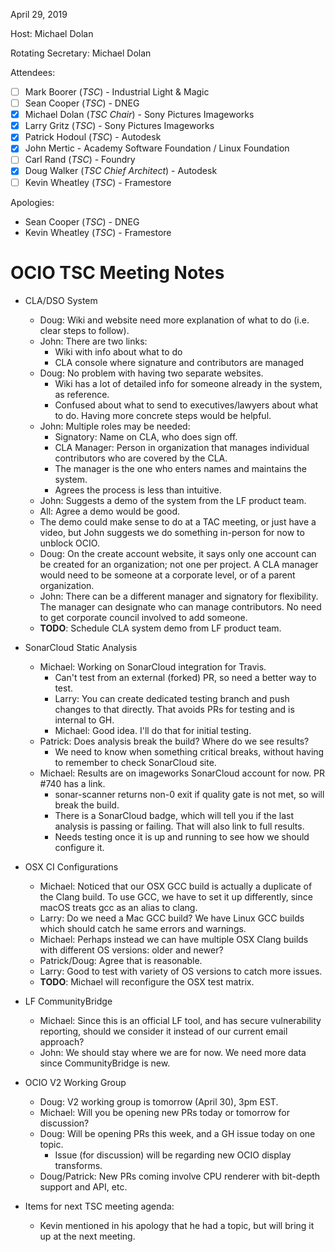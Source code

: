 April 29, 2019

Host: Michael Dolan

Rotating Secretary: Michael Dolan

Attendees:
  * [ ] Mark Boorer (_TSC_) - Industrial Light & Magic
  * [ ] Sean Cooper (_TSC_) - DNEG
  * [X] Michael Dolan (_TSC Chair_) - Sony Pictures Imageworks
  * [X] Larry Gritz (_TSC_) - Sony Pictures Imageworks
  * [X] Patrick Hodoul (_TSC_) - Autodesk
  * [X] John Mertic - Academy Software Foundation / Linux Foundation
  * [ ] Carl Rand (_TSC_) - Foundry
  * [X] Doug Walker (_TSC Chief Architect_) - Autodesk
  * [ ] Kevin Wheatley (_TSC_) - Framestore

Apologies:
  * Sean Cooper (_TSC_) - DNEG
  * Kevin Wheatley (_TSC_) - Framestore

# **OCIO TSC Meeting Notes**

* CLA/DSO System
    - Doug: Wiki and website need more explanation of what to do (i.e. clear
      steps to follow).
    - John: There are two links:
        - Wiki with info about what to do
        - CLA console where signature and contributors are managed
    - Doug: No problem with having two separate websites.
        - Wiki has a lot of detailed info for someone already in the system, as
          reference.
        - Confused about what to send to executives/lawyers about what to do.
          Having more concrete steps would be helpful.
    - John: Multiple roles may be needed:
        - Signatory: Name on CLA, who does sign off.
        - CLA Manager: Person in organization that manages individual
          contributors who are covered by the CLA.
        - The manager is the one who enters names and maintains the system.
        - Agrees the process is less than intuitive.
    - John: Suggests a demo of the system from the LF product team.
    - All: Agree a demo would be good.
    - The demo could make sense to do at a TAC meeting, or just have a video,
      but John suggests we do something in-person for now to unblock OCIO.
    - Doug: On the create account website, it says only one account can be
      created for an organization; not one per project. A CLA manager would
      need to be someone at a corporate level, or of a parent organization.
    - John: There can be a different manager and signatory for flexibility. The
      manager can designate who can manage contributors. No need to get
      corporate council involved to add someone.
    - **TODO**: Schedule CLA system demo from LF product team.

* SonarCloud Static Analysis
    - Michael: Working on SonarCloud integration for Travis.
        - Can't test from an external (forked) PR, so need a better way to test.
        - Larry: You can create dedicated testing branch and push changes to
          that directly. That avoids PRs for testing and is internal to GH.
        - Michael: Good idea. I'll do that for initial testing.
    - Patrick: Does analysis break the build? Where do we see results?
        - We need to know when something critical breaks, without having to
          remember to check SonarCloud site.
    - Michael: Results are on imageworks SonarCloud account for now. PR #740
      has a link.
        - sonar-scanner returns non-0 exit if quality gate is not met, so will
          break the build.
        - There is a SonarCloud badge, which will tell you if the last analysis
          is passing or failing. That will also link to full results.
        - Needs testing once it is up and running to see how we should
          configure it.

* OSX CI Configurations
    - Michael: Noticed that our OSX GCC build is actually a duplicate of the
      Clang build. To use GCC, we have to set it up differently, since macOS
      treats gcc as an alias to clang.
    - Larry: Do we need a Mac GCC build? We have Linux GCC builds which should
      catch he same errors and warnings.
    - Michael: Perhaps instead we can have multiple OSX Clang builds with
      different OS versions: older and newer?
    - Patrick/Doug: Agree that is reasonable.
    - Larry: Good to test with variety of OS versions to catch more issues.
    - **TODO**: Michael will reconfigure the OSX test matrix.

* LF CommunityBridge
    - Michael: Since this is an official LF tool, and has secure vulnerability
      reporting, should we consider it instead of our current email approach?
    - John: We should stay where we are for now. We need more data since
      CommunityBridge is new.

* OCIO V2 Working Group
    - Doug: V2 working group is tomorrow (April 30), 3pm EST.
    - Michael: Will you be opening new PRs today or tomorrow for discussion?
    - Doug: Will be opening PRs this week, and a GH issue today on one topic.
        - Issue (for discussion) will be regarding new OCIO display transforms.
    - Doug/Patrick: New PRs coming involve CPU renderer with bit-depth support
      and API, etc.

* Items for next TSC meeting agenda:
    - Kevin mentioned in his apology that he had a topic, but will bring it up
      at the next meeting.
